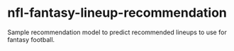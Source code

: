 # nfl-fantasy-lineup-recommendation
Sample recommendation model to predict recommended lineups to use for fantasy football.
